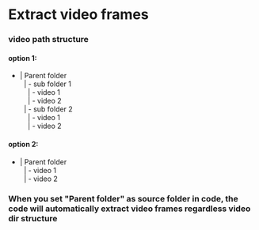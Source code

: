 # Extract video frames

### video path structure
#### option 1: 
- | Parent folder\
&nbsp;&nbsp;| - sub folder 1 \
&nbsp;&nbsp;&nbsp;&nbsp;| - video 1 \
&nbsp;&nbsp;&nbsp;&nbsp;| - video 2 \
&nbsp;&nbsp;| - sub folder 2 \
&nbsp;&nbsp;&nbsp;&nbsp;| - video 1 \
&nbsp;&nbsp;&nbsp;&nbsp;| - video 2 

#### option 2:
- | Parent folder\
&nbsp;&nbsp;| - video 1 \
&nbsp;&nbsp;| - video 2 

### When you set "Parent folder" as source folder in code, the code will automatically extract video frames regardless video dir structure
